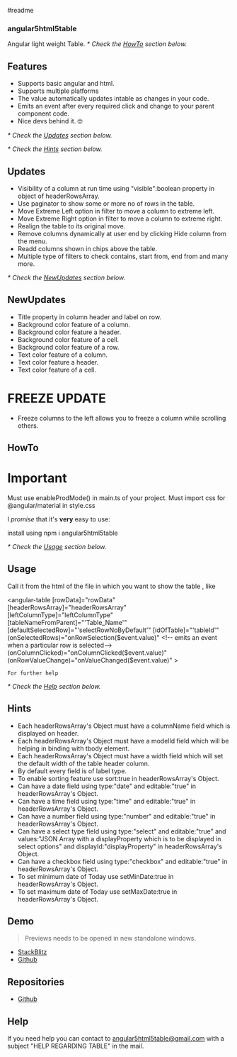 #readme

### angular5html5table

Angular light weight Table.
_* Check the [HowTo](#HowTo) section below._

## Features

- Supports basic angular and html.
- Supports multiple platforms
- The value automatically updates intable as changes in your code.
- Emits an event after every required click and change to your parent component code.
- Nice devs behind it. 🤓

<!-- For hints -->
_* Check the [Updates](#Updates) section below._

<!-- For hints -->
_* Check the [Hints](#Hints) section below._

## Updates

- Visibility of a column at run time using "visible":boolean property in object of headerRowsArray.
- Use paginator to show some or more no of rows in the table.
- Move Extreme Left option in filter to move a column to extreme left.
- Move Extreme Right option in filter to move a column to extreme right.
- Realign the table to its original move.
- Remove columns dynamically at user end by clicking Hide column from the menu.
- Readd columns shown in chips above the table.
- Multiple type of filters to check contains, start from, end from and many more.

<!-- For hints -->
_* Check the [NewUpdates](#NewUpdates) section below._

## NewUpdates

- Title property in column header and label on row.
- Background color feature of a column.
- Background color feature a header.
- Background color feature of a cell.
- Background color feature of a row.
- Text color feature of a column.
- Text color feature a header.
- Text color feature of a cell.


# FREEZE UPDATE
- Freeze columns to the left allows you to freeze a column while scrolling others.


## HowTo


# Important
Must use enableProdMode() in main.ts of your project.
Must import css for @angular/material in style.css 


<!-- import in the module -->
I _promise_ that it's **very** easy to use:

install using npm i angular5html5table

_* Check the [Usage](#Usage) section below._


## Usage



Call it from the html of the file in which you want to show the table , like

<angular-table 
    [rowData]="rowData"  <!-- jsaon array containing data with a modelId key which is as same in headerRowsArray's object modelId field-->
    [headerRowsArray]="headerRowsArray"  <!-- important if use multiple tables in the same component -->
    [leftColumnType]="leftColumnType"  <!-- slno shows serial no. or checkbox shows check box for row selection-->
    [tableNameFromParent]="'Table_Name'"  <!-- important if use multiple tables in the same component -->
    [defaultSelectedRow]="'selectRowNoByDefault'"  <!-- selects a row by default in the table -->
    [idOfTable]="'tableId'"  <!-- important if use multiple tables in the same component -->
    (onSelectedRows)="onRowSelection($event.value)"  <!-- emits an event when a particular row is selected-->
    (onColumnClicked)="onColumnClicked($event.value)"  <!-- emits an event when a particular column is clicked-->
    (onRowValueChange)="onValueChanged($event.value)"  <!-- emits an event when a particular row's value is changed -->
    >

    For further help
_* Check the [Help](#Help) section below._

## Hints
* Each headerRowsArray's Object must have a columnName field which is displayed on header.
* Each headerRowsArray's Object must have a modelId field which will be helping in binding with tbody element.
* Each headerRowsArray's Object must have a width field which will set the default width of the table header column.
* By default every field is of label type.
* To enable sorting feature use sort:true in headerRowsArray's Object.
* Can have a date field using type:"date" and editable:"true" in headerRowsArray's Object.
* Can have a time field using type:"time" and editable:"true"  in headerRowsArray's Object.
* Can have a number field using type:"number" and editable:"true"  in headerRowsArray's Object.
* Can have a select type field using type:"select" and editable:"true" and values:"JSON Array with a displayProperty which is to be displayed in select options" and displayId:"displayProperty"  in headerRowsArray's Object.
* Can have a checkbox field using type:"checkbox" and editable:"true"  in headerRowsArray's Object.
* To set minimum date of Today use setMinDate:true in headerRowsArray's Object.
* To set maximum date of Today use setMaxDate:true in headerRowsArray's Object.



## Demo

> Previews needs to be opened in new standalone windows.

- [StackBlitz](https://stackblitz.com/edit/angular5html5table)
- [Github](https://github.com/IAshish480/demo-angular5html5table)


## Repositories

- [Github](https://github.com/IAshish480/angular5html5table.git)


## Help

If you need help you can contact to angular5html5table@gmail.com with a subject "HELP REGARDING TABLE" in the mail.



